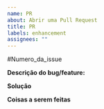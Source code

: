 ```yaml
---
name: PR
about: Abrir uma Pull Request
title: PR
labels: enhancement
assignees: ""
---
```


#Numero_da_issue

**Descrição do bug/feature:**

<!-- Aqui você descreve sua feature ou bug de sua Pull Request. -->

**Solução**

<!-- Aqui você descreve qual sua solução e como foi a implementação. -->

**Coisas a serem feitas**

<!-- Aqui você diz o que deve ser feito nas próximas Pull Requests. -->

<!-- APAGAR O COMENTÁRIOS AO TERMINAR DE PREENCHER.
     PODE CLICAR EM PREVIEW PARA VER COMO ESTA FICANDO. -->
